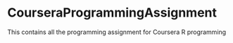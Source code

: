 # CourseraProgrammingAssignment
This contains all the programming assignment for Coursera R programming
